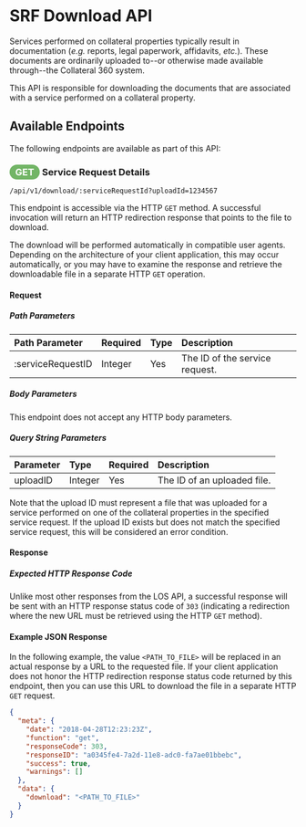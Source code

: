 # SRF Download API

Services performed on collateral properties typically result
in documentation (_e.g._ reports, legal paperwork, affidavits,
_etc._). These documents are ordinarily uploaded to--or
otherwise made available through--the Collateral 360 system.

This API is responsible for downloading the documents that
are associated with a service performed on a collateral
property. 

## Available Endpoints

The following endpoints are available as part of this API:

### <span style="background-color: #72b566; font-weight: bold; color: #ffffff; padding: 3px 10px; border-radius: 14px;">GET</span> **Service Request Details**

```text
/api/v1/download/:serviceRequestId?uploadId=1234567
```

This endpoint is accessible via the HTTP `GET` method. A
successful invocation will return an HTTP redirection
response that points to the file to download.

The download will be performed automatically in compatible
user agents. Depending on the architecture of your client
application, this may occur automatically, or you may have
to examine the response and retrieve the downloadable file
in a separate HTTP `GET` operation.

#### Request

##### Path Parameters

| Path Parameter | Required | Type | Description |
| :--- | :--- | :--- | :--- |
| :serviceRequestID | Integer | Yes | The ID of the service request. |

##### Body Parameters

This endpoint does not accept any HTTP body parameters.

##### Query String Parameters

| Parameter | Type | Required | Description |
| :--- | :--- | :--- | :--- |
| uploadID | Integer | Yes | The ID of an uploaded file. |

Note that the upload ID must represent a file that was uploaded
for a service performed on one of the collateral properties
in the specified service request. If the upload ID exists
but does not match the specified service request, this will
be considered an error condition.

#### Response

##### Expected HTTP Response Code

Unlike most other responses from the LOS API, a successful
response will be sent with an HTTP response status code of
`303` (indicating a redirection where the new URL must be
retrieved using the HTTP `GET` method).

#### Example JSON Response

In the following example, the value `<PATH_TO_FILE>` will
be replaced in an actual response by a URL to the requested
file. If your client application does not honor the HTTP
redirection response status code returned by this endpoint,
then you can use this URL to download the file in a separate
HTTP `GET` request.

```json
{
  "meta": {
    "date": "2018-04-28T12:23:23Z",
    "function": "get",
    "responseCode": 303,
    "responseID": "a0345fe4-7a2d-11e8-adc0-fa7ae01bbebc",
    "success": true,
    "warnings": []
  },
  "data": {
    "download": "<PATH_TO_FILE>"
  }
}
```
